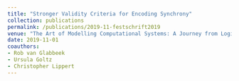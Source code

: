 ```yaml
---
title: "Stronger Validity Criteria for Encoding Synchrony"
collection: publications
permalink: /publications/2019-11-festschrift2019
venue: "The Art of Modelling Computational Systems: A Journey from Logic and Concurrency to Security and Privacy - Essays Dedicated to Catuscia Palamidessi on the Occasion of Her 60th Birthday"
date: 2019-11-01
coauthors:
- Rob van Glabbeek
- Ursula Goltz
- Christopher Lippert
---
```

